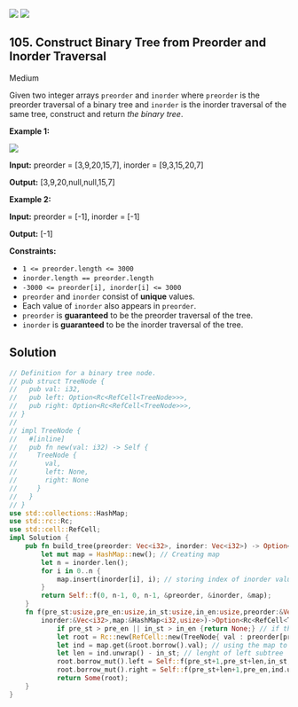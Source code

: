 [![](https://img.shields.io/github/stars/LeetCode-in-Rust/LeetCode-in-Rust?label=Stars&style=flat-square)](https://github.com/LeetCode-in-Rust/LeetCode-in-Rust)
[![](https://img.shields.io/github/forks/LeetCode-in-Rust/LeetCode-in-Rust?label=Fork%20me%20on%20GitHub%20&style=flat-square)](https://github.com/LeetCode-in-Rust/LeetCode-in-Rust/fork)

## 105\. Construct Binary Tree from Preorder and Inorder Traversal

Medium

Given two integer arrays `preorder` and `inorder` where `preorder` is the preorder traversal of a binary tree and `inorder` is the inorder traversal of the same tree, construct and return _the binary tree_.

**Example 1:**

![](https://assets.leetcode.com/uploads/2021/02/19/tree.jpg)

**Input:** preorder = [3,9,20,15,7], inorder = [9,3,15,20,7]

**Output:** [3,9,20,null,null,15,7]

**Example 2:**

**Input:** preorder = [-1], inorder = [-1]

**Output:** [-1]

**Constraints:**

*   `1 <= preorder.length <= 3000`
*   `inorder.length == preorder.length`
*   `-3000 <= preorder[i], inorder[i] <= 3000`
*   `preorder` and `inorder` consist of **unique** values.
*   Each value of `inorder` also appears in `preorder`.
*   `preorder` is **guaranteed** to be the preorder traversal of the tree.
*   `inorder` is **guaranteed** to be the inorder traversal of the tree.

## Solution

```rust
// Definition for a binary tree node.
// pub struct TreeNode {
//   pub val: i32,
//   pub left: Option<Rc<RefCell<TreeNode>>>,
//   pub right: Option<Rc<RefCell<TreeNode>>>,
// }
// 
// impl TreeNode {
//   #[inline]
//   pub fn new(val: i32) -> Self {
//     TreeNode {
//       val,
//       left: None,
//       right: None
//     }
//   }
// }
use std::collections::HashMap;
use std::rc::Rc;
use std::cell::RefCell;
impl Solution {
	pub fn build_tree(preorder: Vec<i32>, inorder: Vec<i32>) -> Option<Rc<RefCell<TreeNode>>> {
		let mut map = HashMap::new(); // Creating map
		let n = inorder.len(); 
		for i in 0..n {
			map.insert(inorder[i], i); // storing index of inorder value for later purpose
		}
		return Self::f(0, n-1, 0, n-1, &preorder, &inorder, &map);  
	}
	fn f(pre_st:usize,pre_en:usize,in_st:usize,in_en:usize,preorder:&Vec<i32>,
		inorder:&Vec<i32>,map:&HashMap<i32,usize>)->Option<Rc<RefCell<TreeNode>>> {
			if pre_st > pre_en || in_st > in_en {return None;} // if there is no node to make return none
			let root = Rc::new(RefCell::new(TreeNode{ val : preorder[pre_st], left : None, right : None}));
			let ind = map.get(&root.borrow().val); // using the map to get the index of root in inorder vector
			let len = ind.unwrap() - in_st; // lenght of left subtree
			root.borrow_mut().left = Self::f(pre_st+1,pre_st+len,in_st,ind.unwrap()-1,preorder,inorder,map);
			root.borrow_mut().right = Self::f(pre_st+len+1,pre_en,ind.unwrap()+1,in_en,preorder,inorder,map);
			return Some(root);
	}
}
```